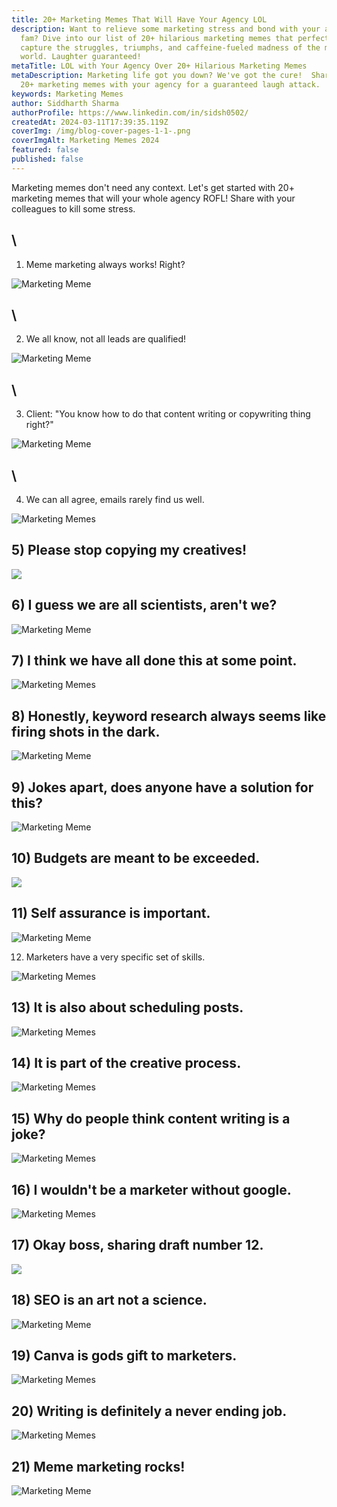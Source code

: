 ```yaml
---
title: 20+ Marketing Memes That Will Have Your Agency LOL
description: Want to relieve some marketing stress and bond with your agency
  fam? Dive into our list of 20+ hilarious marketing memes that perfectly
  capture the struggles, triumphs, and caffeine-fueled madness of the marketing
  world. Laughter guaranteed!
metaTitle: LOL with Your Agency Over 20+ Hilarious Marketing Memes
metaDescription: Marketing life got you down? We've got the cure!  Share these
  20+ marketing memes with your agency for a guaranteed laugh attack.
keywords: Marketing Memes
author: Siddharth Sharma
authorProfile: https://www.linkedin.com/in/sidsh0502/
createdAt: 2024-03-11T17:39:35.119Z
coverImg: /img/blog-cover-pages-1-1-.png
coverImgAlt: Marketing Memes 2024
featured: false
published: false
---
```

Marketing memes don't need any context. Let's get started with 20+ marketing memes that will your whole agency ROFL! Share with your colleagues to kill some stress.

## \
1) Meme marketing always works! Right?

![Marketing Meme](/img/23-1.png)

## \
2) We all know, not all leads are qualified!

![Marketing Meme](/img/240226.n.leads_.jpg)

## \
3) Client: "You know how to do that content writing or copywriting thing right?"

![Marketing Meme](/img/image-12-1-11.webp)

## \
4) We can all agree, emails rarely find us well.

![Marketing Memes](/img/image-18-1-3.webp)



## 5) Please stop copying my creatives!

![](/img/meme-3-2-1024x703.png)



## 6) I guess we are all scientists, aren't we?

![Marketing Meme](/img/meme-6-2-1024x876.png)



## 7) I think we have all done this at some point.

![Marketing Memes](/img/meme-11-2-690x1024.png)



## 8) Honestly, keyword research always seems like firing shots in the dark.

![Marketing Meme](/img/meme-11-1024x1014.png)



## 9) Jokes apart, does anyone have a solution for this?

![Marketing Meme](/img/meme-12-1024x932.png)



## 10) Budgets are meant to be exceeded.

![](/img/1-1.jpg)



## 11) Self assurance is important.

![Marketing Meme](/img/2-1.jpg)



12) Marketers have a very specific set of skills.

![Marketing Memes](/img/4c37wlzsumy51.webp)



## 13) It is also about scheduling posts.

![Marketing Memes](/img/6njoux.webp)



## 14) It is part of the creative process.

![Marketing Memes](/img/19.jpg)



## 15) Why do people think content writing is a joke?

![Marketing Memes](/img/21-1.png)



## 16) I wouldn't be a marketer without google.

![Marketing Memes](/img/g0yzaq83fbv61.webp)



## 17) Okay boss, sharing draft number 12.

![](/img/i-promise-its-the-last-one-v0-ibl2gu7lkycc1.webp)



## 18) SEO is an art not a science.

![Marketing Meme](/img/image48.webp)



## 19) Canva is gods gift to marketers.

![Marketing Memes](/img/marketers-with-no-design-backgrounds-v0-jwwx9w3thwdc1.webp)



## 20) Writing is definitely a never ending job.

![Marketing Memes](/img/when-copy-writing-is-part-of-your-job-v0-6hhlqkce3y8c1.webp)



## 21) Meme marketing rocks!

![Marketing Meme](/img/yia6y1ktqspa1.webp)